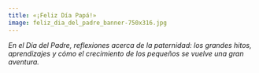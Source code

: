 ```yaml
---
title: «¡Feliz Día Papá!»
image: feliz_dia_del_padre_banner-750x316.jpg
---
```


*En el Día del Padre, reflexiones acerca de la paternidad: los grandes hitos, aprendizajes y cómo el crecimiento de los pequeños se vuelve una gran aventura.*

<!--more-->

